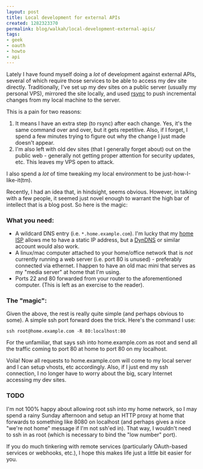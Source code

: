 ```yaml
---
layout: post
title: Local development for external APIs
created: 1282323370
permalink: blog/walkah/local-development-external-apis/
tags:
- geek
- oauth
- howto
- api
---
```

Lately I have found myself doing a *lot* of development against external APIs, several of which require those services to be able to access my dev site directly. Traditionally, I've set up my dev sites on a public server (usually my personal VPS), mirrored the site locally, and used [rsync](http://www.samba.org/rsync/) to push incremental changes from my local machine to the server.

This is a pain for two reasons:

1. It means I have an extra step (to rsync) after each change. Yes, it's the same command over and over, but it gets repetitive. Also, if I forget, I spend a few minutes trying to figure out why the change I just made doesn't appear.
1. I'm also left with old dev sites (that I generally forget about) out on the public web - generally not getting proper attention for security updates, etc. This leaves my VPS open to attack.

I also spend a *lot* of time tweaking my local environment to be just-how-I-like-it(tm).

Recently, I had an idea that, in hindsight, seems obvious. However, in talking with a few people, it seemed just novel enough to warrant the high bar of intellect that is a blog post. So here is the magic:

### What you need:

* A wildcard DNS entry (i.e. `*.home.example.com`). I'm lucky that my [home ISP](http://teksavvy.com/) allows me to have a static IP address, but a [DynDNS](http://www.dyndns.com/) or similar account would also work.
* A linux/mac computer attached to your home/office network that is *not* currently running a web server (i.e. port 80 is unused) - preferably connected via ethernet. I happen to have an old mac mini that serves as my "media server" at home that I'm using.
* Ports 22 and 80 forwarded from your router to the aforementioned computer. (This is left as an exercise to the reader).

### The "magic":

Given the above, the rest is really quite simple (and perhaps obvious to some). A simple ssh port forward does the trick. Here's the command I use:

    ssh root@home.example.com -R 80:localhost:80

For the unfamiliar, that says ssh into home.example.com as root and send all the traffic coming to port 80 at home to port 80 on my localhost.

Voila! Now all requests to home.example.com will come to my local server and I can setup vhosts, etc accordingly. Also, if I just end my ssh connection, I no longer have to worry about the big, scary Internet accessing my dev sites.

### TODO

I'm not 100% happy about allowing root ssh into my home network, so I may spend a rainy Sunday afternoon and setup an HTTP proxy at home that forwards to something like 8080 on localhost (and perhaps gives a nice "we're not home" message if I'm not ssh'ed in). That way, I wouldn't need to ssh in as root (which is necessary to bind the "low number" port).

If you do much tinkering with remote services (particularly OAuth-based services or webhooks, etc.), I hope this makes life just a little bit easier for you.
